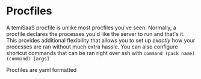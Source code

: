 # Procfiles
A temiSaaS procfile is unlike most procfiles you've seen. Normally, a procfile declares the processes you'd like the server to run and that's it. This provides additional flexibility that allows you  to set up *exactly* how your processes are ran without much extra hassle. You can also configure shortcut commands that can be ran right over ssh with `command (pack name) (command) [args]`

Procfiles are yaml formatted